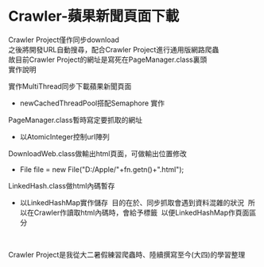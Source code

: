 # Crawler-蘋果新聞頁面下載

Crawler Project僅作同步download  
之後將開發URL自動搜尋，配合Crawler Project進行通用版網路爬蟲  
故目前Crawler Project的網址是寫死在PageManager.class裏頭  
實作說明


實作MultiThread同步下載蘋果新聞頁面
- newCachedThreadPool搭配Semaphore 實作


PageManager.class暫時寫定要抓取的網址
- 以AtomicInteger控制url陣列


DownloadWeb.class做輸出html頁面，可做輸出位置修改
- File file = new File("D:/Apple/"+fn.getn()+".html");


LinkedHash.class做html內碼暫存
- 以LinkedHashMap實作儲存
  目的在於、同步抓取會遇到資料混雜的狀況
  所以在Crawler作讀取html內碼時，會給予標籤
  以便LinkedHashMap作頁面區分
  
  
  
Crawler Project是我從大二暑假練習爬蟲時、陸續撰寫至今(大四)的學習整理
